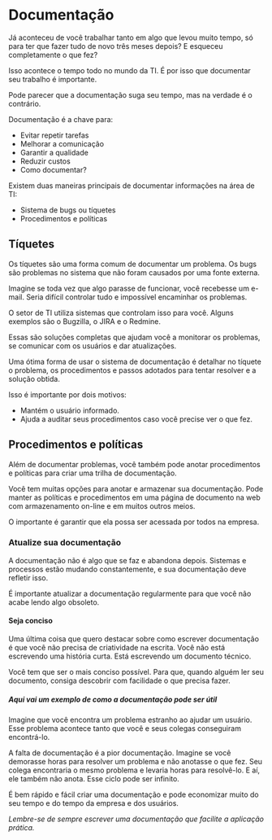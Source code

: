 # Documentação

Já aconteceu de você trabalhar tanto em algo que levou muito tempo, só para ter que fazer tudo de novo três meses depois? E esqueceu completamente o que fez?

Isso acontece o tempo todo no mundo da TI. É por isso que documentar seu trabalho é importante.

Pode parecer que a documentação suga seu tempo, mas na verdade é o contrário.

Documentação é a chave para:

- Evitar repetir tarefas
- Melhorar a comunicação
- Garantir a qualidade
- Reduzir custos
- Como documentar?

Existem duas maneiras principais de documentar informações na área de TI:

- Sistema de bugs ou tíquetes
- Procedimentos e políticas

## Tíquetes

Os tíquetes são uma forma comum de documentar um problema. Os bugs são problemas no sistema que não foram causados por uma fonte externa.

Imagine se toda vez que algo parasse de funcionar, você recebesse um e-mail. Seria difícil controlar tudo e impossível encaminhar os problemas.

O setor de TI utiliza sistemas que controlam isso para você. Alguns exemplos são o Bugzilla, o JIRA e o Redmine.

Essas são soluções completas que ajudam você a monitorar os problemas, se comunicar com os usuários e dar atualizações.

Uma ótima forma de usar o sistema de documentação é detalhar no tíquete o problema, os procedimentos e passos adotados para tentar resolver e a solução obtida.

Isso é importante por dois motivos:

- Mantém o usuário informado.
- Ajuda a auditar seus procedimentos caso você precise ver o que fez.

## Procedimentos e políticas

Além de documentar problemas, você também pode anotar procedimentos e políticas para criar uma trilha de documentação.

Você tem muitas opções para anotar e armazenar sua documentação. Pode manter as políticas e procedimentos em uma página de documento na web com armazenamento on-line e em muitos outros meios.

O importante é garantir que ela possa ser acessada por todos na empresa.

### Atualize sua documentação

A documentação não é algo que se faz e abandona depois. Sistemas e processos estão mudando constantemente, e sua documentação deve refletir isso.

É importante atualizar a documentação regularmente para que você não acabe lendo algo obsoleto.

#### Seja conciso

Uma última coisa que quero destacar sobre como escrever documentação é que você não precisa de criatividade na escrita. Você não está escrevendo uma história curta. Está escrevendo um documento técnico.

Você tem que ser o mais conciso possível. Para que, quando alguém ler seu documento, consiga descobrir com facilidade o que precisa fazer.

##### Aqui vai um exemplo de como a documentação pode ser útil

Imagine que você encontra um problema estranho ao ajudar um usuário. Esse problema acontece tanto que você e seus colegas conseguiram encontrá-lo.

A falta de documentação é a pior documentação. Imagine se você demorasse horas para resolver um problema e não anotasse o que fez. Seu colega encontraria o mesmo problema e levaria horas para resolvê-lo. E aí, ele também não anota. Esse ciclo pode ser infinito.

É bem rápido e fácil criar uma documentação e pode economizar muito do seu tempo e do tempo da empresa e dos usuários.

*Lembre-se de sempre escrever uma documentação que facilite a aplicação prática.*
